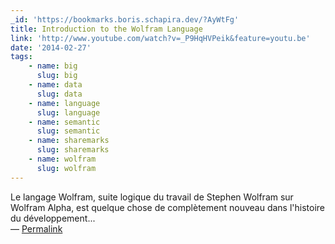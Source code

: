 ```yaml
---
_id: 'https://bookmarks.boris.schapira.dev/?AyWtFg'
title: Introduction to the Wolfram Language
link: 'http://www.youtube.com/watch?v=_P9HqHVPeik&feature=youtu.be'
date: '2014-02-27'
tags:
    - name: big
      slug: big
    - name: data
      slug: data
    - name: language
      slug: language
    - name: semantic
      slug: semantic
    - name: sharemarks
      slug: sharemarks
    - name: wolfram
      slug: wolfram
---
```


Le langage Wolfram, suite logique du travail de Stephen Wolfram sur Wolfram
Alpha, est quelque chose de complètement nouveau dans l'histoire du
développement... <br>&#8212;
<a href="https://bookmarks.boris.schapira.dev/?AyWtFg" title="Permalink">Permalink</a>
